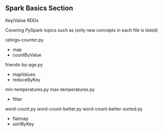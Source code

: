 ## Spark Basics Section

Key/Value RDDs

Covering PySpark topics such as (only new concepts in each file is listed)

ratings-counter.py
- map
- countByValue

friends-by-age.py
- mapValues
- reduceByKey

min-temperatures.py
max-temperatures.py
- filter

word-count.py
word-count-better.py
word-count-better-sorted.py
- flatmap
- sortByKey

